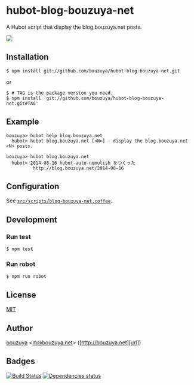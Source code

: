 # hubot-blog-bouzuya-net

A Hubot script that display the blog.bouzuya.net posts.

![](http://img.f.hatena.ne.jp/images/fotolife/b/bouzuya/20140817/20140817170105.gif)

## Installation

    $ npm install git://github.com/bouzuya/hubot-blog-bouzuya-net.git

or

    $ # TAG is the package version you need.
    $ npm install 'git://github.com/bouzuya/hubot-blog-bouzuya-net.git#TAG'

## Example

    bouzuya> hubot help blog.bouzuya.net
      hubot> hubot blog.bouzuya.net [<N>] - display the blog.bouzuya.net <N> posts.

    bouzuya> hubot blog.bouzuya.net
      hubot> 2014-08-16 hubot-auto-nomulish をつくった
              http://blog.bouzuya.net/2014-08-16

## Configuration

See [`src/scripts/blog-bouzuya-net.coffee`](src/scripts/blog-bouzuya-net.coffee).

## Development

### Run test

    $ npm test

### Run robot

    $ npm run robot

## License

[MIT](LICENSE)

## Author

[bouzuya][user] &lt;[m@bouzuya.net][mail]&gt; ([http://bouzuya.net][url])

## Badges

[![Build Status][travis-badge]][travis]
[![Dependencies status][david-dm-badge]][david-dm]

[travis]: https://travis-ci.org/bouzuya/hubot-blog-bouzuya-net
[travis-badge]: https://travis-ci.org/bouzuya/hubot-blog-bouzuya-net.svg?branch=master
[david-dm]: https://david-dm.org/bouzuya/hubot-blog-bouzuya-net
[david-dm-badge]: https://david-dm.org/bouzuya/hubot-blog-bouzuya-net.png
[user]: https://github.com/bouzuya
[mail]: mailto:m@bouzuya.net
[url]: http://bouzuya.net
